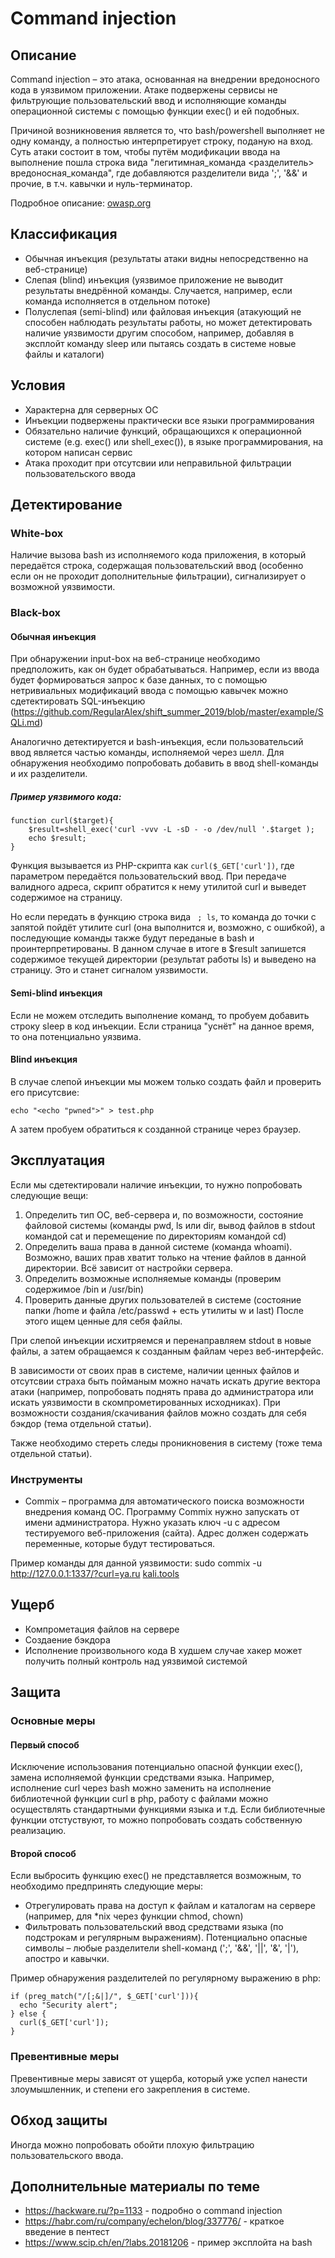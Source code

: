 ﻿# Command injection

## Описание
Command injection – это атака, основанная на внедрении вредоносного кода в уязвимом приложении. Атаке подвержены сервисы не фильтрующие пользовательский ввод и исполняющие команды операционной системы с помощью функции exec() и ей подобных.

Причиной возникновения является то, что bash/powershell выполняет не одну команду, а полностью интерпретирует строку, поданую на вход. Суть атаки состоит в том, чтобы путём модификации ввода на выполнение пошла строка вида "легитимная_команда <разделитель> вредоносная_команда", где добавляются разделители вида ';', '&&' и прочие, в т.ч. кавычки и нуль-терминатор.

Подробное описание: [owasp.org](https://www.owasp.org/index.php/Command_Injection)

## Классификация
- Обычная инъекция (результаты атаки видны непосредственно на веб-странице)
- Слепая (blind) инъекция (уязвимое приложение не выводит результаты внедрённой команды. Случается, например, если команда исполняется в отдельном потоке)
- Полуслепая (semi-blind) или файловая инъекция (атакующий не способен наблюдать результаты работы, но может детектировать наличие уязвимости другим способом, например, добавляя в эксплойт команду sleep или пытаясь создать в системе новые файлы и каталоги) 

## Условия
- Характерна для серверных ОС
- Инъекции подвержены практически все языки программирования
- Обязательно наличие функций, обращающихся к операционной системе (e.g. exec() или shell_exec()), в языке программирования, на котором написан сервис
- Атака проходит при отсутсвии или неправильной фильтрации пользовательского ввода

## Детектирование
### White-box
Наличие вызова bash из исполняемого кода приложения, в который передаётся строка, содержащая пользовательский ввод (особенно если он не проходит дополнительные фильтрации), сигнализирует о возможной уязвимости. 

### Black-box
#### Обычная инъекция
При обнаружении input-box на веб-странице необходимо предположить, как он будет обрабатываться. Например, если из ввода будет формироваться запрос к базе данных, то с помощью нетривиальных модификаций ввода с помощью кавычек можно сдетектировать SQL-инъекцию (https://github.com/RegularAlex/shift_summer_2019/blob/master/example/SQLi.md)

Аналогично детектируется и bash-инъекция, если пользовательсий ввод является частью команды, исполняемой через шелл. Для обнаружения необходимо попробовать добавить в ввод shell-команды и их разделители.

##### Пример уязвимого кода:
```
function curl($target){
	$result=shell_exec('curl -vvv -L -sD - -o /dev/null '.$target );
	echo $result;
}
```
Функция вызывается из PHP-скрипта как `curl($_GET['curl'])`, где параметром передаётся пользовательский ввод.
При передаче валидного адреса, скрипт обратится к нему утилитой curl и выведет содержимое на страницу. 

Но если передать в функцию строка вида ` ; ls`, то команда до точки с запятой пойдёт утилите curl (она выполнится и, возможно, с ошибкой), а последующие команды также будут переданые в bash и проинтерпретированы. В данном случае в итоге в $result запишется содержимое текущей директории (результат работы ls) и выведено на страницу. Это и станет сигналом уязвимости.

#### Semi-blind инъекция
Если не можем отследить выполнение команд, то пробуем добавить строку sleep <time> в код инъекции. Если страница "уснёт" на данное время, то она потенциально уязвима.

#### Blind инъекция
В случае слепой инъекции мы можем только создать файл и проверить его присутсвие:
```
echo "<echo "pwned">" > test.php
```
А затем пробуем обратиться к созданной странице через браузер.

## Эксплуатация
Если мы сдетектировали наличие инъекции, то нужно попробовать следующие вещи:
1) Определить тип ОС, веб-сервера и, по возможности, состояние файловой системы (команды pwd, ls или dir, вывод файлов в stdout командой cat и перемещение по директориям командой cd)
2) Определить ваша права в данной системе (команда whoami). Возможно, ваших прав хватит только на чтение файлов в данной директории. Всё зависит от настройки сервера.
3) Определить возможные исполняемые команды (проверим содержимое /bin и /usr/bin)
4) Проверить данные других пользователей в системе (состояние папки /home и файла /etc/passwd + есть утилиты w и last)
После этого ищем ценные для себя файлы.

При слепой инъекции исхитряемся и перенаправляем stdout в новые файлы, а затем обращаемся к созданным файлам через веб-интерфейс.

В зависимости от своих прав в системе, наличии ценных файлов и отсутсвии страха быть пойманым можно начать искать другие вектора атаки (например, попробовать поднять права до администратора или искать уязвимости в скомпрометированных исходниках).
При возможности создания/скачивания файлов можно создать для себя бэкдор (тема отдельной статьи).

Также необходимо стереть следы проникновения в систему (тоже тема отдельной статьи).

### Инструменты
- Commix – программа для автоматического поиска возможности внедрения команд ОС. Программу Commix нужно запускать от имени администратора. Нужно указать ключ -u с адресом тестируемого веб-приложения (сайта). Адрес должен содержать переменные, которые будут тестироваться.

Пример команды для данной уязвимости:
sudo commix -u http://127.0.0.1:1337/?curl=ya.ru
[kali.tools](https://kali.tools/?p=1107)

## Ущерб
- Компрометация файлов на сервере
- Создаение бэкдора
- Исполнение произвольного кода
В худшем случае хакер может получить полный контроль над уязвимой системой

## Защита
### Основные меры
#### Первый способ
Исключение использования потенциально опасной функции exec(), замена исполняемой функции средствами языка. Например, исполнение curl через bash можно заменить на исполнение библиотечной функции curl в php, работу с файлами можно осуществлять стандартными функциями языка и т.д. 
Если библиотечные функции отстуствуют, то можно попробовать создать собственную реализацию.

#### Второй способ
Если выбросить функцию exec() не представляется возможным, то необходимо предпринять следующие меры:
- Отрегулировать права на доступ к файлам и каталогам на сервере (например, для *nix через функции chmod, chown)
- Фильтровать пользовательский ввод средствами языка (по подстрокам и регулярным выражениям). Потенциально опасные символы – любые разделители shell-команд (';', '&&', '||', '&', '|'), апостро и кавычки.

Пример обнаружения разделителей по регулярному выражению в php:
```
if (preg_match("/[;&|]/", $_GET['curl'])){
  echo "Security alert";
} else {
  curl($_GET['curl']);
}
```

### Превентивные меры
Превентивные меры зависят от ущерба, который уже успел нанести злоумышленник, и степени его закрепления в системе.

## Обход защиты
Иногда можно попробовать обойти плохую фильтрацию пользовательского ввода.

## Дополнительные материалы по теме
- https://hackware.ru/?p=1133 - подробно о command injection
- https://habr.com/ru/company/echelon/blog/337776/ - краткое введение в пентест
- https://www.scip.ch/en/?labs.20181206 - пример эксплойта на bash
